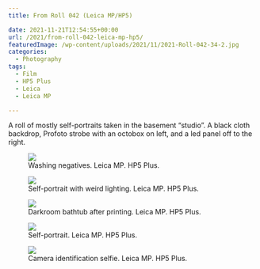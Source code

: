 ```yaml
---
title: From Roll 042 (Leica MP/HP5)

date: 2021-11-21T12:54:55+00:00
url: /2021/from-roll-042-leica-mp-hp5/
featuredImage: /wp-content/uploads/2021/11/2021-Roll-042-34-2.jpg
categories:
  - Photography
tags:
  - Film
  - HP5 Plus
  - Leica
  - Leica MP

---
```



A roll of mostly self-portraits taken in the basement &#8220;studio&#8221;. A black cloth backdrop, Profoto strobe with an octobox on left, and a led panel off to the right.

<figure class="wp-block-image kg-card kg-image-card kg-width-wide kg-card-hascaption">

<img src="/img/2021/11/2021-Roll-042-11.jpg">
<figcaption>Washing negatives. Leica MP. HP5 Plus.</figcaption></figure> 

<figure class="wp-block-image kg-card kg-image-card kg-width-wide kg-card-hascaption">
<img src="/img/2021/11/2021-Roll-042-15.jpg">
<figcaption>Self-portrait with weird lighting. Leica MP. HP5 Plus.</figcaption></figure> 

<figure class="wp-block-image kg-card kg-image-card kg-width-wide kg-card-hascaption">
<img src="/img/2021/11/2021-Roll-042-19.jpg">
<figcaption>Darkroom bathtub after printing. Leica MP. HP5 Plus.</figcaption></figure> 

<figure class="wp-block-image kg-card kg-image-card kg-width-wide kg-card-hascaption">
<img src="/img/2021/11/2021-Roll-042-22.jpg">
<figcaption>Self-portrait. Leica MP. HP5 Plus.</figcaption></figure> 

<figure class="wp-block-image kg-card kg-image-card kg-width-wide kg-card-hascaption">
<img src="/img/2021/11/2021-Roll-042-26.jpg">
<figcaption>Camera identification selfie. Leica MP. HP5 Plus.</figcaption></figure>

